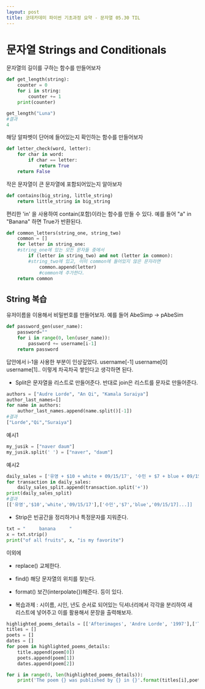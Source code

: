 ```yaml
---
layout: post
title: 코데카데미 파이썬 기초과정 요약 - 문자열 05.30 TIL
---
```

# 문자열 Strings and Conditionals

문자열의 길이를 구하는 함수를 만들어보자
``` python
def get_length(string):
    counter = 0
    for i in string:
        counter += 1
    print(counter)

get_length("Luna")
#결과
4
```

해당 알파벳이 단어에 들어있는지 확인하는 함수를 만들어보자
``` python
def letter_check(word, letter):
    for char in word:
        if char == letter:
            return True
    return False
```

작은 문자열이 큰 문자열에 포함되어있는지 알아보자 
``` python 
def contains(big_string, little_string)
    return little_string in big_string
```
편리한 'in' 을 사용하여 contain(포함)이라는 함수를 만들 수 있다.
예를 들어 "a" in "Banana" 하면 True가 반환된다.

``` python
def common_letters(string_one, string_two)
    common = []
    for letter in string_one:
    #string_one에 있는 모든 문자들 중에서 
        if (letter in string_two) and not (letter in common):
        #string_two에 있고, 이미 common에 들어있지 않은 문자라면 
            common.append(letter)
            #common에 추가한다.
    return common
```

## String 복습

유저이름을 이용해서 비밀번호를 만들어보자. 예를 들어 AbeSimp -> pAbeSim

``` python
def password_gen(user_name):
    password=""
    for i in range(0, len(user_name)):
        password += username[i-1]
    return password
```

답안에서 i-1을 사용한 부분이 인상깊었다.
username[-1] username[0] username[1].. 이렇게 차곡차곡 쌓인다고 생각하면 된다.

* Split은 문자열을 리스트로 만들어준다.
반대로 join은 리스트를 문자로 만들어준다.

``` python
authors = ["Audre Lorde", "An Qi", "Kamala Suraiya"]
author_last_names=[]
for name in authors:
    author_last_names.append(name.split()[-1])
#결과
["Lorde","Qi","Suraiya"]
```

예시1
``` python
my_jusik = ["naver daum"]
my_jusik.split(' ') = ["naver", "daum"]
```

예시2
``` python
daily_sales = ['유영 + $10 + white + 09/15/17', '수민 + $7 + blue + 09/15/17' ...]
for transaction in daily_sales:
    daily_sales_split.append(transaction.split('+'))
print(daily_sales_split)
#결과
[['유영','$10','white','09/15/17'],['수민','$7','blue','09/15/17]...]]
```

* Strip은 빈공간을 정리하거나 특정문자를 지워준다. 

``` python
txt = "     banana     "
x = txt.strip()
print("of all fruits", x, "is my favorite")
```
이외에 
* replace() 교체한다. 
* find() 해당 문자열의 위치를 찾는다.
* format() 보간(interpolate{})해준다.
등이 있다.

* 복습과제 : 시이름, 시인, 년도 순서로 되어있는 딕셔너리에서 각각을 분리하여 새 리스트에 넣어주고 이를 활용해서 문장을 출력해보자.

``` python
highlighted_poems_details = [['Afterimages', 'Andre Lorde', '1997'],['The Shadow','William','1915']]
titles = []
poets = []
dates = []
for poem in highlighted_poems_details:
    title.append(poem[0])
    poets.append(poem[1])
    dates.append(poem[2])

for i in range(0, len(highlighted_poems_details)):
    print('The poem {} was published by {} in {}'.format(titles[i],poets[i],dates[i]))
```